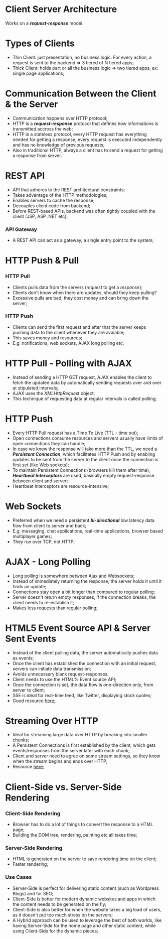 # Client Server Architecture
Works on a _**request-response**_ model.

# Types of Clients
- Thin Client: just presentation, no business logic. For every action, a request is sent to the backend => 3 tiered of N tiered apps;
- Thick Client: holds part or all the business logic => two tiered apps, ex: single page applications;

# Communication Between the Client & the Server

- Communication happens over HTTP protocol;
- HTTP is a _**request-response**_ protocol that defines how informations is transmitted accross the web;
- HTTP is a stateless protocol, every HTTP request has everything needed for getting a response, every request is executed independently and has no knowledge of previous requests;
- Also in traditional HTTP, always a client has to send a request for getting a response from server.

# REST API
- API that adheres to the REST architectural constraints;
- Takes advantage of the HTTP methodologies;
- Enables servers to cache the response;
- Decouples client code from backend;
- Before REST-based APIs, backend was often tightly coupled with the client (JSP, ASP .NET etc);

### API Gateway
- A REST API can act as a gateway, a single entry point to the system;

# HTTP Push & Pull
### HTTP Pull
- Clients pulls data from the servers (_request_ to get a _response_);
- Clients don't know when there are updates, should they keep pulling?
- Excessive pulls are bad, they cost money and can bring down the server;

### HTTP Push
- Clients can send the first request and after that the server keeps pushing data to the client whenever they are avaiable;
- This saves money and resources;
- E.g: notifications, web sockets, AJAX long polling etc;

# HTTP Pull - Polling with AJAX
- Instead of sending a HTTP GET request, AJAX enables the client to fetch the updated data by automatically sending requests over and over at stipulated intervals;
- AJAX uses the _XMLHttpRequest_ object;
- This technique of requesting data at regular intervals is called polling;

# HTTP Push
- Every HTTP Pull request has a Time To Live (TTL - time out);
- Open connections consume resources and servers usually have limits of open connections they can handle;
- In case we know the response will take more than the TTL, we need a _**Persistent Connection**_, which facilitates HTTP Push and by enabling updates to be sent from the server to the client once the connection is first set (like Web sockets);
- To maintain Persistent Connections (browsers kill them after time), _**Heartbeat Interceptors**_ are used, basically empty request-response between client and server;
- Heartbeat Interceptors are resource-intensive;

# Web Sockets
- Preferred when we need a persistent **_bi-directional_** low latency data flow from client to server and back;
- E.g: messaging, chat applications, real-time applications, browser based multiplayer games;
- They run over TCP, not HTTP;

# AJAX - Long Polling
- Long polling is somewhere between Ajax and Websockets;
- Instead of immediately returning the response, the server holds it until it finds an update;
- Connections stay open a bit longer than compared to regular polling;
- Server doesn't return empty responses, if the connection breaks, the client needs to re-establish it;
- Makes less requests than regular polling;

# HTML5 Event Source API & Server Sent Events
- Instead of the client pulling data, the server automatically pushes data as events;
- Once the client has established the connection with an initial request, servers can initiate data transmission;
- Avoids unnecessary blank request-responses;
- Client needs to use the HTML% Event source API;
- Once the connection is set, the data flow is one-direction only, from server to client;
- SSE is ideal for real-time feed, like Twitter, displaying stock quotes;
- Good resource [here](https://developer.mozilla.org/en-US/docs/Web/API/Server-sent_events);

# Streaming Over HTTP
- Ideal for streaming large data over HTTP by breaking into smaller chunks;
- A Persistent Connections is first established by the client, which gets events/responses from the server later with each chunk;
- Client and server need to agree on some stream settings, so they know when the stream begins and ends over HTTP;
- Resource [here](https://developer.mozilla.org/en-US/docs/Web/API/Streams_API/Concepts);

# Client-Side vs. Server-Side Rendering
### Client-Side Rendering
- Browser has to do a lot of things to convert the response to a HTML page;
- Building the DOM tree, rendering, painting etc all takes time;

### Server-Side Rendering
- HTML is generated on the server to save rendering time on the client;
- Faster rendering;

### Use Cases
- Server-Side is perfect for delivering static content (such as Wordpress Blogs) and for SEO;
- Client-Side is better for modern dynamic websites and apps in which the content needs to be generated on the fly;
- Client-Side is also better for when the website takes a big load of users, as it doesn't put too much stress on the servers;
- A Hybrid approach can be used to leverage the best of both worlds, like having Server-Side for the home page and other static content, while using Client-Side for the dynamic pieces;